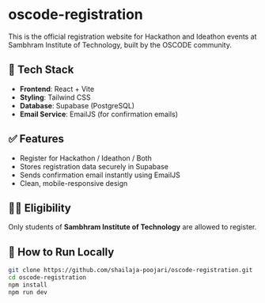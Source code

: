 # oscode-registration

This is the official registration website for Hackathon and Ideathon events at Sambhram Institute of Technology, built by the OSCODE community.

## 🔧 Tech Stack

- **Frontend**: React + Vite
- **Styling**: Tailwind CSS
- **Database**: Supabase (PostgreSQL)
- **Email Service**: EmailJS (for confirmation emails)

## ✅ Features

- Register for Hackathon / Ideathon / Both
- Stores registration data securely in Supabase
- Sends confirmation email instantly using EmailJS
- Clean, mobile-responsive design

## 🧑‍🎓 Eligibility

Only students of **Sambhram Institute of Technology** are allowed to register.

## 🚀 How to Run Locally

```bash
git clone https://github.com/shailaja-poojari/oscode-registration.git
cd oscode-registration
npm install
npm run dev

